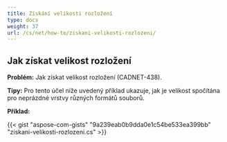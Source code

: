 ```yaml
---
title: Získání velikosti rozložení
type: docs
weight: 37
url: /cs/net/how-to/ziskani-velikosti-rozlozeni/
---
```


## **Jak získat velikost rozložení**

**Problém:** Jak získat velikost rozložení (CADNET-438).

**Tipy:** Pro tento účel níže uvedený příklad ukazuje, jak je velikost spočítána pro neprázdné vrstvy různých formátů souborů.

**Příklad:**

{{< gist "aspose-com-gists" "9a239eab0b9dda0e1c54be533ea399bb" "ziskani-velikosti-rozlozeni.cs" >}}
